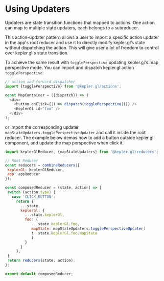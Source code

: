 # Using Updaters

Updaters are state transition functions that mapped to actions. One action can map to multiple state updaters, each belongs to a subreducer.

This action-updater pattern allows a user to import a specific action updater in the app's root reducer and use it to directly modify kepler.gl’s state without dispatching the action. This will give user a lot of freedom to control over kepler.gl's state transition.

To achieve the same result with `togglePerspective` updating kepler.gl's map perspective mode. You can import and dispatch kepler.gl action `togglePerspective`:

```js
// action and forward dispatcher
import {togglePerspective} from '@kepler.gl/actions';

const MapContainer = ({dispatch}) => (
  <div>
    <button onClick={() => dispatch(togglePerspective())} />
    <KeplerGl id="foo" />
  </div>
);
```

or import the corresponding updater `mapStateUpdaters.togglePerspectiveUpdater` and call it inside the root reducer. The example below demos how to add a button outside kepler.gl component, and update the map perspective when click it.

```js
import keplerGlReducer, {mapStateUpdaters} from '@kepler.gl/reducers';

// Root Reducer
const reducers = combineReducers({
 keplerGl: keplerGlReducer,
 app: appReducer
});

const composedReducer = (state, action) => {
 switch (action.type) {
   case 'CLICK_BUTTON':
     return {
       ...state,
       keplerGl: {
         ...state.keplerGl,
         foo: {
            ...state.keplerGl.foo,
            mapState: mapStateUpdaters.togglePerspectiveUpdater(
            t  state.keplerGl.foo.mapState
            )
         }
       }
     };
 }
 return reducers(state, action);
};

export default composedReducer;
```
